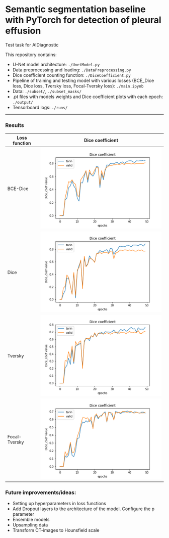 #  Semantic segmentation baseline with PyTorch for detection of pleural effusion

Test task for AIDiagnostic

This repository contains:
- U-Net model architecture: `./UnetModel.py`
- Data preprocessing and loading: `./DataPreprocessing.py`
- Dice coefficient counting function: `./DiceCoefficient.py`
- Pipeline of training and testing model with various losses (BCE_Dice loss, Dice loss, Tversky loss, Focal-Tversky loss): `./main.ipynb`
- Data: `./subset/`, `./subset_masks/`
- .pt files with models weights and Dice coefficient plots with each epoch: `./output/`
- Tensorboard logs: `./runs/`

---

### Results
| Loss function | Dice coefficient |
| --- | --- |
| BCE-Dice |![Dice coefficient for U-Net with BCE-Dice loss](https://github.com/Vento13/Pleural-Effusion-Segmentation/blob/main/output/DiceCoef_Unet_with_BCE-Dice_loss.png?raw=true) |
| Dice | ![Dice coefficient for U-Net with Dice loss](https://github.com/Vento13/Pleural-Effusion-Segmentation/blob/main/output/DiceCoef_Unet_with_Dice_Loss.png?raw=true) |
| Tversky | ![Dice coefficient for U-Net with Tversky loss](https://github.com/Vento13/Pleural-Effusion-Segmentation/blob/main/output/DiceCoef_Unet_with_Tversky_loss.png?raw=true)
| Focal-Tversky | ![Dice coefficient for U-Net with Focal-Tversky loss](https://github.com/Vento13/Pleural-Effusion-Segmentation/blob/main/output/DiceCoef_Unet_with_FocalTversky_loss.png?raw=true) |

### Future improvements/ideas:
- Setting up hyperparameters in loss functions
- Add Dropout layers to the architecture of the model. Configure the p parameter
- Ensemble models
- Upsampling data
- Transform CT-images to Hounsfield scale
